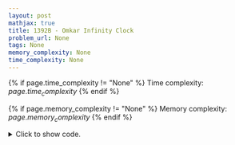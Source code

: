 ```yaml
---
layout: post
mathjax: true
title: 1392B - Omkar Infinity Clock
problem_url: None
tags: None
memory_complexity: None
time_complexity: None
---
```




{% if page.time_complexity != "None" %}
Time complexity: ${{ page.time_complexity }}$
{% endif %}

{% if page.memory_complexity != "None" %}
Memory complexity: ${{ page.memory_complexity }}$
{% endif %}

<details>
<summary>
<p style="display:inline">Click to show code.</p>
</summary>
```cpp
{% raw %}
using namespace std;
using ll = long long;
using vi = vector<int>;
int const NMAX = 2e5 + 11;
int n, a[NMAX];
ll k;
bool cyclic(void)
{
    bool zero = false;
    for (int i = 0; i < n; ++i)
    {
        if (a[i] < 0)
            return false;
        if (a[i] == 0)
            zero = true;
    }
    if (zero)
        return true;
    else
        return false;
}
void op(void)
{
    int d = *max_element(a, a + n);
    for (int i = 0; i < n; ++i)
        a[i] = d - a[i];
}
int main(void)
{
    ios_base::sync_with_stdio(false), cin.tie(NULL);
    int t;
    cin >> t;
    while (t--)
    {
        cin >> n >> k;
        for (int i = 0; i < n; ++i)
            cin >> a[i];
        ll ki = 0;
        while (ki != k and not cyclic())
        {
            op();
            ++ki;
        }
        if ((k - ki) % 2 == 1)
            op();
        for (int i = 0; i < n; ++i)
            cout << a[i] << " ";
        cout << endl;
    }
    return 0;
}

{% endraw %}
```
</details>

